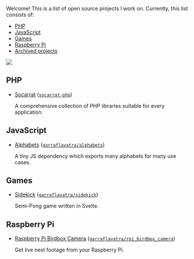 Welcome! This is a list of open source projects I work on. Currently, this list consists of:

- [PHP](#php)
- [JavaScript](#javascript)
- [Games](#games)
- [Raspberry Pi](#raspberry-pi)
- [Archived projects](./archived.html)

<img src="https://github-readme-stats.vercel.app/api/top-langs/?username=garraflavatra&layout=compact">

## PHP

* [Socarrat](https://github.com/socarrat-php) ([`socarrat-php`](https://github.com/socarrat-php))

  A comprehensive collection of PHP libraries suitable for every application.

## JavaScript

* [Alphabets](https://projects.romeinvanburen.nl/alphabets/) ([`garraflavatra/alphabets`](https://github.com/garraflavatra/alphabets))
  
  A tiny JS dependency which exports many alphabets for many use cases.
  
## Games

* [Sidekick](https://sidekickgame.netlify.app) ([`garraflavatra/sidekick`](https://github.com/garraflavatra/sidekick))
  
  Semi-Pong game written in Svelte.
  
## Raspberry Pi

* [Raspberry Pi Birdbox Camera](https://projects.romeinvanburen.nl/rpi_birdbox_camera/) ([`garraflavatra/rpi_birdbox_camera`](https://github.com/garraflavatra/rpi_birdbox_camera))

  Get live nest footage from your Raspberry Pi.
